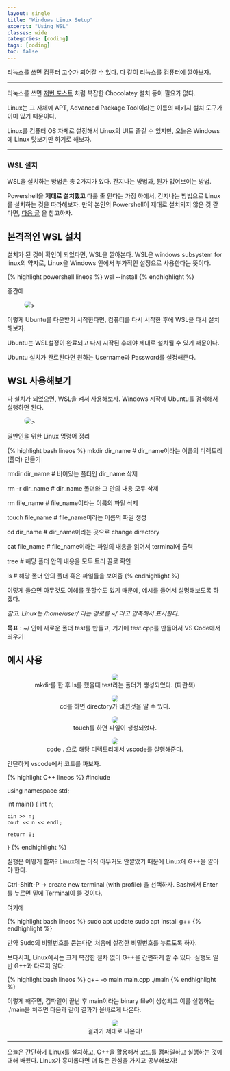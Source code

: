 ```yaml
---
layout: single
title: "Windows Linux Setup"
excerpt: "Using WSL"
classes: wide
categories: [coding]
tags: [coding]
toc: false
---
```


<style>
    .page__content figure > figcaption {
        text-align: center !important;
        margin: -0.4rem 0 0 !important;
        padding: 0 !important;
        font-size: .95em;
        line-height: 1.35;
        background: transparent;
        border: 0;
    }
    img.center {
        display: block;
        margin-left: auto;
        margin-right: auto;
    }
</style>


리눅스를 쓰면 컴퓨터 고수가 되어갈 수 있다.
다 같이 리눅스를 컴퓨터에 깔아보자.

-----------------------------

리눅스를 쓰면
<a href="https://don-gik.github.io/coding/2025/09/09/mingw.html">저번 포스트</a>
처럼 복잡한 Chocolatey 설치 등이 필요가 없다.

Linux는 그 자체에 APT, Advanced Package Tool이라는 이름의 패키지 설치 도구가 이미 있기 때문이다.

Linux를 컴퓨터 OS 자체로 설정해서 Linux의 UI도 즐길 수 있지만, 오늘은 Windows에 Linux 맛보기만 하기로 해보자.


----------------------------

### WSL 설치

WSL을 설치하는 방법은 총 2가지가 있다. 간지나는 방법과, 뭔가 없어보이는 방법.

Powershell을 **제대로 설치했고**
다룰 줄 안다는 가정 하에서, 간지나는 방법으로 Linux를 설치하는 것을 따라해보자.
만약 본인의 Powershell이 제대로 설치되지 않은 것 같다면, 
<a href="https://don-gik.github.io/coding/2025/09/10/powersell.html">다음 글</a>
을 참고하자.



## 본격적인 WSL 설치

설치가 된 것이 확인이 되었다면, WSL을 깔아본다.
WSL은 windows subsystem for linux의 약자로, Linux을 Windows 안에서 부가적인 설정으로 사용한다는 뜻이다.
<div class="code-wrap-char">
{% highlight powershell lineos %}
wsl --install
{% endhighlight %}
</div>


중간에 
<figure class="align-center">
    <img src="{{ 'assets/images/2025-09-09-wsl/1.png' || relative_url }}"
    loading="lazy" decoding="async"
    style="max-width:70%; height:auto; border-radius:8px;">>
</figure>
이렇게 Ubuntu를 다운받기 시작한다면, 컴퓨터를 다시 시작한 후에 WSL을 다시 설치해보자.

Ubuntu는 WSL설정이 완료되고 다시 시작된 후에야 제대로 설치될 수 있기 때문이다.

Ubuntu 설치가 완료된다면 원하는 Username과 Password를 설정해준다.

## WSL 사용해보기

다 설치가 되었으면, WSL을 켜서 사용해보자.
Windows 시작에 Ubuntu를 검색해서 실행하면 된다.

<figure class="align-center">
    <img src="{{ 'assets/images/2025-09-09-wsl/2.png' || relative_url }}"
    loading="lazy" decoding="async"
    style="max-width:70%; height:auto; border-radius:8px;">>
</figure>


일반인을 위한 Linux 명령어 정리
<div class="code-wrap-char">
{% highlight bash lineos %}
mkdir dir_name   # dir_name이라는 이름의 디렉토리 (폴더) 만들기

rmdir dir_name   # 비어있는 폴더인 dir_name 삭제

rm -r dir_name   # dir_name 폴더와 그 안의 내용 모두 삭제

rm file_name     # file_name이라는 이름의 파일 삭제

touch file_name  # file_name이라는 이름의 파일 생성

cd dir_name      # dir_name이라는 곳으로 change directory

cat file_name    # file_name이라는 파일의 내용을 읽어서 terminal에 출력

tree             # 해당 폴더 안의 내용을 모두 트리 꼴로 확인

ls               # 해당 폴더 안의 폴더 혹은 파일들을 보여줌
{% endhighlight %}
</div>


이렇게 들으면 아무것도 이해를 못할수도 있기 때문에, 예시를 들어서 설명해보도록 하겠다.

*참고. Linux는 /home/user/ 라는 경로를 ~/ 라고 압축해서 표시한다.*

**목표** : ~/ 안에 새로운 폴더 test를 만들고, 거기에 test.cpp를 만들어서 VS Code에서 띄우기


## 예시 사용

<figure class="align-center" align="center">
    <img
    src="{{ 'assets/images/2025-09-09-wsl/3.png' || relative_url }}"
    loading="lazy" decoding="async"
    style="max-width:99%; height:auto; border-radius:8px;">
    <figcaption>mkdir를 한 후 ls를 했을때 test라는 폴더가 생성되었다. (파란색)</figcaption>
</figure>


<figure class="align-center" align="center">
    <img
    src="{{ 'assets/images/2025-09-09-wsl/4.png' || relative_url }}"
    loading="lazy" decoding="async"
    style="max-width:60%; height:auto; border-radius:8px;">
    <figcaption>cd를 하면 directory가 바뀐것을 알 수 있다.</figcaption>
</figure>

<figure class="align-center" align="center">
    <img
    src="{{ 'assets/images/2025-09-09-wsl/5.png' || relative_url }}"
    loading="lazy" decoding="async"
    style="max-width:60%; height:auto; border-radius:8px;">
    <figcaption>touch를 하면 파일이 생성되었다.</figcaption>
</figure>


<figure class="align-center" align="center">
    <img
    src="{{ 'assets/images/2025-09-09-wsl/6.png' || relative_url }}"
    loading="lazy" decoding="async"
    style="max-width:30%; height:auto; border-radius:8px;">
    <figcaption>code . 으로 해당 디렉토리에서 vscode를 실행해준다.</figcaption>
</figure>


간단하게 vscode에서 코드를 짜보자.

<div class="code-wrap-char">
{% highlight C++ lineos %}
#include <iostream>


using namespace std;


int main() {
    int n;

    cin >> n;
    cout << n << endl;

    return 0;
}
{% endhighlight %}
</div>


실행은 어떻게 할까? Linux에는 아직 아무거도 안깔았기 때문에 Linux에 G++을 깔아야 한다.

Ctrl-Shift-P -> create new terminal (with profile) 을 선택하자. Bash에서 Enter를 누르면 밑에 Terminal이 뜰 것이다.

여기에
<div class="code-wrap-char">
{% highlight bash lineos %}
sudo apt update
sudo apt install g++
{% endhighlight %}
</div>

만약 Sudo의 비밀번호를 묻는다면 처음에 설정한 비밀번호를 누르도록 하자.

보다시피, Linux에서는 크게 복잡한 절차 없이 G++을 간편하게 깔 수 있다.
실행도 일반 G++과 다르지 않다.

<div class="code-wrap-char">
{% highlight bash lineos %}
g++ -o main main.cpp
./main
{% endhighlight %}
</div>

이렇게 해주면, 컴파일이 끝난 후 main이라는 binary file이 생성되고 이를 실행하는 ./main을 쳐주면 다음과 같이 결과가 올바르게 나온다.

<figure class="align-center" align="center">
    <img
    src="{{ 'assets/images/2025-09-09-wsl/7.png' || relative_url }}"
    loading="lazy" decoding="async"
    style="max-width:70%; height:auto; border-radius:8px;">
    <figcaption>결과가 제대로 나온다!</figcaption>
</figure>


-------------------------------

오늘은 간단하게 Linux를 설치하고, G++을 활용해서 코드를 컴파일하고 실행하는 것에 대해 배웠다. Linux가 흥미롭다면 더 많은 관심을 가지고 공부해보자!